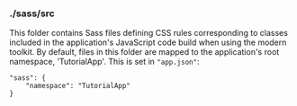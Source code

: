 ### ./sass/src

This folder contains Sass files defining CSS rules corresponding to classes
included in the application's JavaScript code build when using the modern toolkit.
By default, files in this folder are mapped to the application's root namespace, 'TutorialApp'.
This is set in `"app.json"`:

    "sass": {
        "namespace": "TutorialApp"
    }
